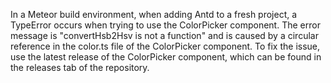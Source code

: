 In a Meteor build environment, when adding Antd to a fresh project, a TypeError occurs when trying to use the ColorPicker component. The error message is "convertHsb2Hsv is not a function" and is caused by a circular reference in the color.ts file of the ColorPicker component. To fix the issue, use the latest release of the ColorPicker component, which can be found in the releases tab of the repository.
